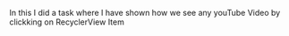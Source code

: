 In this I did a task where I have shown how we see any youTube Video by clickking on RecyclerView Item 
